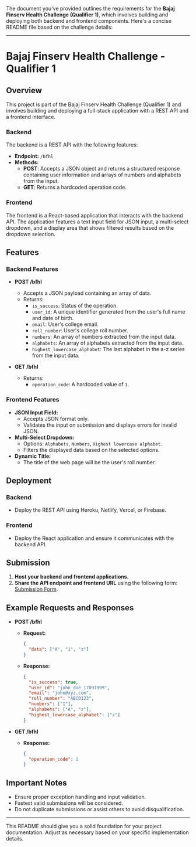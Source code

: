 The document you've provided outlines the requirements for the **Bajaj Finserv Health Challenge (Qualifier 1)**, which involves building and deploying both backend and frontend components. Here's a concise README file based on the challenge details:

---

# Bajaj Finserv Health Challenge - Qualifier 1

## Overview

This project is part of the Bajaj Finserv Health Challenge (Qualifier 1) and involves building and deploying a full-stack application with a REST API and a frontend interface.

### Backend

The backend is a REST API with the following features:

- **Endpoint:** `/bfhl`
- **Methods:**
  - **POST**: Accepts a JSON object and returns a structured response containing user information and arrays of numbers and alphabets from the input.
  - **GET**: Returns a hardcoded operation code.

### Frontend

The frontend is a React-based application that interacts with the backend API. The application features a text input field for JSON input, a multi-select dropdown, and a display area that shows filtered results based on the dropdown selection.

## Features

### Backend Features

- **POST /bfhl**
  - Accepts a JSON payload containing an array of data.
  - Returns:
    - `is_success`: Status of the operation.
    - `user_id`: A unique identifier generated from the user's full name and date of birth.
    - `email`: User's college email.
    - `roll_number`: User's college roll number.
    - `numbers`: An array of numbers extracted from the input data.
    - `alphabets`: An array of alphabets extracted from the input data.
    - `highest_lowercase_alphabet`: The last alphabet in the a-z series from the input data.

- **GET /bfhl**
  - Returns:
    - `operation_code`: A hardcoded value of `1`.

### Frontend Features

- **JSON Input Field:**
  - Accepts JSON format only.
  - Validates the input on submission and displays errors for invalid JSON.
- **Multi-Select Dropdown:**
  - Options: `Alphabets`, `Numbers`, `Highest lowercase alphabet`.
  - Filters the displayed data based on the selected options.
- **Dynamic Title:**
  - The title of the web page will be the user's roll number.

## Deployment

### Backend
- Deploy the REST API using Heroku, Netlify, Vercel, or Firebase.

### Frontend
- Deploy the React application and ensure it communicates with the backend API.

## Submission

1. **Host your backend and frontend applications.**
2. **Share the API endpoint and frontend URL** using the following form: [Submission Form](https://forms.office.com/r/6Mi0pgtPkw).

## Example Requests and Responses

- **POST /bfhl**
  - **Request:**
    ```json
    {
      "data": ["A", "1", "z"]
    }
    ```
  - **Response:**
    ```json
    {
      "is_success": true,
      "user_id": "john_doe_17091999",
      "email": "john@xyz.com",
      "roll_number": "ABCD123",
      "numbers": ["1"],
      "alphabets": ["A", "z"],
      "highest_lowercase_alphabet": ["z"]
    }
    ```

- **GET /bfhl**
  - **Response:**
    ```json
    {
      "operation_code": 1
    }
    ```

## Important Notes

- Ensure proper exception handling and input validation.
- Fastest valid submissions will be considered.
- Do not duplicate submissions or assist others to avoid disqualification.

---

This README should give you a solid foundation for your project documentation. Adjust as necessary based on your specific implementation details.
